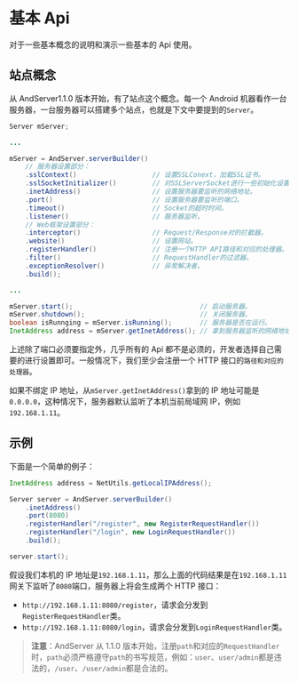 # 基本 Api

对于一些基本概念的说明和演示一些基本的 Api 使用。

## 站点概念

从 AndServer1.1.0 版本开始，有了站点这个概念。每一个 Android 机器看作一台服务器，一台服务器可以搭建多个站点，也就是下文中要提到的`Server`。

```java
Server mServer;

...

mServer = AndServer.serverBuilder()
	// 服务器设置部分：
	.sslContext()                   // 设置SSLConext，加载SSL证书。
	.sslSocketInitializer()         // 对SSLServerSocket进行一些初始化设置。
	.inetAddress()                  // 设置服务器要监听的网络地址。
	.port()                         // 设置服务器要监听的端口。
	.timeout()                      // Socket的超时时间。
	.listener()                     // 服务器监听。
	// Web框架设置部分：
	.interceptor()                  // Request/Response对的拦截器。
	.website()                      // 设置网站。
	.registerHandler()              // 注册一个HTTP API路径和对应的处理器。
	.filter()                       // RequestHandler的过滤器。
	.exceptionResolver()            // 异常解决者。
	.build();

...

mServer.start();                                // 启动服务器。
mServer.shutdown();                             // 关闭服务器。
boolean isRunnging = mServer.isRunning();       // 服务器是否在运行。
InetAddress address = mServer.getInetAddress(); // 拿到服务器监听的网络地址。
```

上述除了端口必须要指定外，几乎所有的 Api 都不是必须的，开发者选择自己需要的进行设置即可。一般情况下，我们至少会注册一个 HTTP 接口的`路径和对应的处理器`。

如果不绑定 IP 地址，从`mServer.getInetAddress()`拿到的 IP 地址可能是`0.0.0.0`，这种情况下，服务器默认监听了本机当前局域网 IP，例如`192.168.1.11`。

## 示例

下面是一个简单的例子：

```java
InetAddress address = NetUtils.getLocalIPAddress();

Server server = AndServer.serverBuilder()
	.inetAddress()
	.port(8080)
	.registerHandler("/register", new RegisterRequestHandler())
	.registerHandler("/login", new LoginRequestHandler())
	.build();

server.start();
```

假设我们本机的 IP 地址是`192.168.1.11`，那么上面的代码结果是在`192.168.1.11`网关下监听了`8080`端口，服务器上将会生成两个 HTTP 接口：

- `http://192.168.1.11:8080/register`，请求会分发到`RegisterRequestHandler`类。
- `http://192.168.1.11:8080/login`，请求会分发到`LoginRequestHandler`类。

> **注意**：AndServer 从 1.1.0 版本开始，注册`path`和对应的`RequestHandler`时，`path`必须严格遵守`path`的书写规范，例如：`user`、`user/admin`都是违法的，`/user`、`/user/admin`都是合法的。
